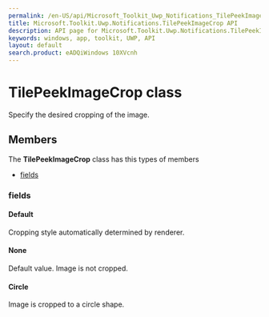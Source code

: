 ```yaml
---
permalink: /en-US/api/Microsoft_Toolkit_Uwp_Notifications_TilePeekImageCrop.htm
title: Microsoft.Toolkit.Uwp.Notifications.TilePeekImageCrop API 
description: API page for Microsoft.Toolkit.Uwp.Notifications.TilePeekImageCrop
keywords: windows, app, toolkit, UWP, API
layout: default
search.product: eADQiWindows 10XVcnh
---
```



# TilePeekImageCrop class

Specify the desired cropping of the image.

## Members

The **TilePeekImageCrop** class has this types of members

* [fields](#fields)

### fields

#### Default

Cropping style automatically determined by renderer.



#### None

Default value. Image is not cropped.



#### Circle

Image is cropped to a circle shape.


